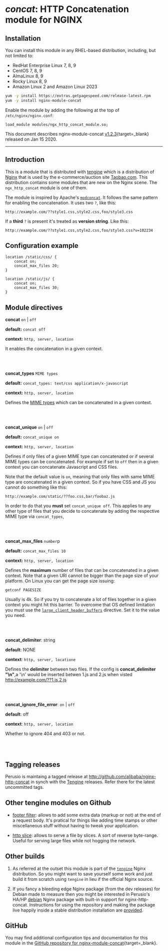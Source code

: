 # *concat*: HTTP Concatenation module for NGINX


## Installation

You can install this module in any RHEL-based distribution, including, but not limited to:

* RedHat Enterprise Linux 7, 8, 9
* CentOS 7, 8, 9
* AlmaLinux 8, 9
* Rocky Linux 8, 9
* Amazon Linux 2 and Amazon Linux 2023

```bash
yum -y install https://extras.getpagespeed.com/release-latest.rpm
yum -y install nginx-module-concat
```

Enable the module by adding the following at the top of `/etc/nginx/nginx.conf`:

```nginx
load_module modules/ngx_http_concat_module.so;
```


This document describes nginx-module-concat [v1.2.3](https://github.com/dvershinin/nginx-http-concat/releases/tag/1.2.3){target=_blank} 
released on Jan 15 2020.

<hr />

## Introduction 

This is a module that is distributed with
[tengine](http://tengine.taobao.org) which is a distribution of
[Nginx](http://nginx.org) that is used by the e-commerce/auction site
[Taobao.com](http://en.wikipedia.org/wiki/Taobao). This distribution
contains some modules that are new on the Nginx scene. The
`ngx_http_concat` module is one of them.

The module is inspired by Apache's
[`modconcat`](http://code.google.com/p/modconcat). It follows the same
pattern for enabling the concatenation. It uses two `?`, like this: 

    http://example.com/??style1.css,style2.css,foo/style3.css
    
If a **third** `?` is present it's treated as **version string**. Like
this:

    http://example.com/??style1.css,style2.css,foo/style3.css?v=102234

## Configuration example

    location /static/css/ {
        concat on;
        concat_max_files 20;
    }
        
    location /static/js/ {
        concat on;
        concat_max_files 30;
    }

## Module directives

**concat** `on` | `off`

**default:** `concat off`

**context:** `http, server, location`

It enables the concatenation in a given context.

<br/>
<br/>

**concat_types** `MIME types`

**default:** `concat_types: text/css application/x-javascript`

**context:** `http, server, location`

Defines the [MIME types](http://en.wikipedia.org/wiki/MIME_type) which
can be concatenated in a given context.

<br/>
<br/>

**concat_unique** `on` | `off`

**default:** `concat_unique on`

**context:** `http, server, location`

Defines if only files of a given MIME type can concatenated or if
several MIME types can be concatenated. For example if set to `off`
then in a given context you can concatenate Javascript and CSS files.

Note that the default value is `on`, meaning that only files with same
MIME type are concatenated in a given context. So if you have CSS and
JS you cannot do something like this:

    http://example.com/static/??foo.css,bar/foobaz.js
    
In order to do that you **must** set `concat_unique off`. This applies
to any other type of files that you decide to concatenate by adding
the respective MIME type via `concat_types`,

<br/>
<br/>

**concat\_max\_files** `number`p

**default:** `concat_max_files 10`

**context:** `http, server, location`

Defines the **maximum** number of files that can be concatenated in a
given context. Note that a given URI cannot be bigger than the page
size of your platform. On Linux you can get the page size issuing:

    getconf PAGESIZE
    
Usually is 4k. So if you try to concatenate a lot of files together in
a given context you might hit this barrier. To overcome that OS
defined limitation you must use
the [`large_client_header_buffers`](http://wiki.nginx.org/NginxHttpCoreModule#large_client_header_buffers)
directive. Set it to the value you need.

<br/>
<br/>

**concat_delimiter**: string

**default**: NONE

**context**: `http, server, locatione`

Defines the **delimiter** between two files.
If the config is **concat_delimiter "\n"**,a '\n' would be inserted betwen 1.js and 2.js when
visted http://example.com/??1.js,2.js

<br/>
<br/>

**concat_ignore_file_error**: `on` | `off`

**default**: off

**context**: `http, server, location`

Whether to ignore 404 and 403 or not.

<br/>
<br/>

## Tagging releases 

Perusio is maintaing a tagged release
at http://github.com/alibaba/nginx-http-concat
in synch with the [Tengine](http://tengine.taobao.org)
releases. Refer there for the latest uncommitted tags.
 
## Other tengine modules on Github

 + [footer filter](https://github.com/alibaba/nginx-http-footer-filter):
   allows to add some extra data (markup or not) at the end of a
   request body. It's pratical for things like adding time stamps or
   other miscellaneous stuff without having to tweak your application.
   
 + [http slice](https://github.com/alibaba/nginx-http-slice): allows
   to serve a file by slices. A sort of reverse byte-range. Useful for
   serving large files while not hogging the network.

## Other builds

 1. As referred at the outset this module is part of the
    [`tengine`](http://tengine.taobao.org) Nginx distribution. So you
    might want to save yourself some work and just build it from
    scratch using `tengine` in lieu if the official Nginx source.

 2. If you fancy a bleeding edge Nginx package (from the dev releases)
    for Debian made to measure then you might be interested in Perusio's HA/HP
    [debian](http://debian.perusio.net/unstable) Nginx
    package with built-in support for nginx-http-concat.
    Instructions for using the repository and making the
    package live happily inside a stable distribution installation are
    [provided](http://debian.perusio.net).
        

## GitHub

You may find additional configuration tips and documentation for this module in the [GitHub 
repository for 
nginx-module-concat](https://github.com/dvershinin/nginx-http-concat){target=_blank}.